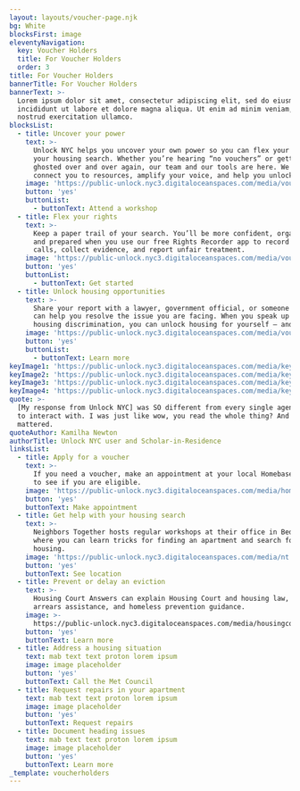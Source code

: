 ```yaml
---
layout: layouts/voucher-page.njk
bg: White
blocksFirst: image
eleventyNavigation:
  key: Voucher Holders
  title: For Voucher Holders
  order: 3
title: For Voucher Holders
bannerTitle: For Voucher Holders
bannerText: >-
  Lorem ipsum dolor sit amet, consectetur adipiscing elit, sed do eiusmod tempor
  incididunt ut labore et dolore magna aliqua. Ut enim ad minim veniam, quis
  nostrud exercitation ullamco.
blocksList:
  - title: Uncover your power
    text: >-
      Unlock NYC helps you uncover your own power so you can flex your rights on
      your housing search. Whether you’re hearing “no vouchers” or getting
      ghosted over and over again, our team and our tools are here. We can
      connect you to resources, amplify your voice, and help you unlock housing.
    image: 'https://public-unlock.nyc3.digitaloceanspaces.com/media/voucher-1.png'
    button: 'yes'
    buttonList:
      - buttonText: Attend a workshop
  - title: Flex your rights
    text: >-
      Keep a paper trail of your search. You’ll be more confident, organized,
      and prepared when you use our free Rights Recorder app to record phone
      calls, collect evidence, and report unfair treatment.
    image: 'https://public-unlock.nyc3.digitaloceanspaces.com/media/voucher-2.png'
    button: 'yes'
    buttonList:
      - buttonText: Get started
  - title: Unlock housing opportunities
    text: >-
      Share your report with a lawyer, government official, or someone else who
      can help you resolve the issue you are facing. When you speak up about
      housing discrimination, you can unlock housing for yourself – and others.
    image: 'https://public-unlock.nyc3.digitaloceanspaces.com/media/vouhcer-3.png'
    button: 'yes'
    buttonList:
      - buttonText: Learn more
keyImage1: 'https://public-unlock.nyc3.digitaloceanspaces.com/media/key1.png'
keyImage2: 'https://public-unlock.nyc3.digitaloceanspaces.com/media/key2.png'
keyImage3: 'https://public-unlock.nyc3.digitaloceanspaces.com/media/key3.png'
keyImage4: 'https://public-unlock.nyc3.digitaloceanspaces.com/media/key4.png'
quote: >-
  [My response from Unlock NYC] was SO different from every single agency I had
  to interact with. I was just like wow, you read the whole thing? And that
  mattered.
quoteAuthor: Kamilha Newton
authorTitle: Unlock NYC user and Scholar-in-Residence
linksList:
  - title: Apply for a voucher
    text: >-
      If you need a voucher, make an appointment at your local Homebase location
      to see if you are eligible.
    image: 'https://public-unlock.nyc3.digitaloceanspaces.com/media/homebase.png'
    button: 'yes'
    buttonText: Make appointment
  - title: Get help with your housing search
    text: >-
      Neighbors Together hosts regular workshops at their office in Bed-Stuy
      where you can learn tricks for finding an apartment and search for
      housing.
    image: 'https://public-unlock.nyc3.digitaloceanspaces.com/media/nt.png'
    button: 'yes'
    buttonText: See location
  - title: Prevent or delay an eviction
    text: >-
      Housing Court Answers can explain Housing Court and housing law, rent
      arrears assistance, and homeless prevention guidance.
    image: >-
      https://public-unlock.nyc3.digitaloceanspaces.com/media/housingcourtanswers.png
    button: 'yes'
    buttonText: Learn more
  - title: Address a housing situation
    text: mab text text proton lorem ipsum
    image: image placeholder
    button: 'yes'
    buttonText: Call the Met Council
  - title: Request repairs in your apartment
    text: mab text text proton lorem ipsum
    image: image placeholder
    button: 'yes'
    buttonText: Request repairs
  - title: Document heading issues
    text: mab text text proton lorem ipsum
    image: image placeholder
    button: 'yes'
    buttonText: Learn more
_template: voucherholders
---
```


